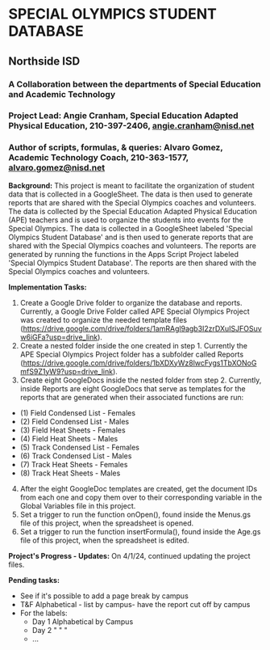 # SPECIAL OLYMPICS STUDENT DATABASE
## Northside ISD
### A Collaboration between the departments of Special Education and Academic Technology

### Project Lead: Angie Cranham, Special Education Adapted Physical Education, 210-397-2406, [angie.cranham\@nisd.net](mailto:angie.cranham@nisd.net)
### Author of scripts, formulas, & queries: Alvaro Gomez, Academic Technology Coach, 210-363-1577, [alvaro.gomez\@nisd.net](mailto:alvaro.gomez@nisd.net)

**Background:** This project is meant to facilitate the organization of student data that is collected in a GoogleSheet. The data is then used to generate reports that are shared with the Special Olympics coaches and volunteers. The data is collected by the Special Education Adapted Physical Education (APE) teachers and is used to organize the students into events for the Special Olympics. The data is collected in a GoogleSheet labeled 'Special Olympics Student Database' and is then used to generate reports that are shared with the Special Olympics coaches and volunteers. The reports are generated by running the functions in the Apps Script Project labeled 'Special Olympics Student Database'. The reports are then shared with the Special Olympics coaches and volunteers.

**Implementation Tasks:**
1. Create a Google Drive folder to organize the database and reports. Currently, a Google Drive Folder called APE Special Olympics Project was created to organize the needed template files (https://drive.google.com/drive/folders/1amRAgl9agb3I2zrDXuISJFOSuvw6iGFa?usp=drive_link).
2. Create a nested folder inside the one created in step 1. Currently the APE Special Olympics Project folder has a subfolder called Reports (https://drive.google.com/drive/folders/1bXDXyWz8lwcFygs1TbXONoGmfS9Z1yW9?usp=drive_link).
3. Create eight GoogleDocs inside the nested folder from step 2. Currently, inside Reports are eight GoogleDocs that serve as templates for the reports that are generated when their associated functions are run:
 * (1) Field Condensed List - Females
 * (2) Field Condensed List - Males
 * (3) Field Heat Sheets - Females
 * (4) Field Heat Sheets - Males
 * (5) Track Condensed List - Females
 * (6) Track Condensed List - Males
 * (7) Track Heat Sheets - Females
 * (8) Track Heat Sheets - Males
4. After the eight GoogleDoc templates are created, get the document IDs from each one and copy them over to their corresponding variable in the Global Variables file in this project.
5. Set a trigger to run the function onOpen(), found inside the Menus.gs file of this project, when the spreadsheet is opened.
6. Set a trigger to run the function insertFormula(), found inside the Age.gs file of this project, when the spreadsheet is edited.

**Project's Progress - Updates:**
On 4/1/24, continued updating the project files.

**Pending tasks:**

* See if it's possible to add a page break by campus
* T&F Alphabetical - list by campus- have the report cut off by campus
* For the labels:
    * Day 1 Alphabetical by Campus
    * Day 2 "             "   "
    * ...
